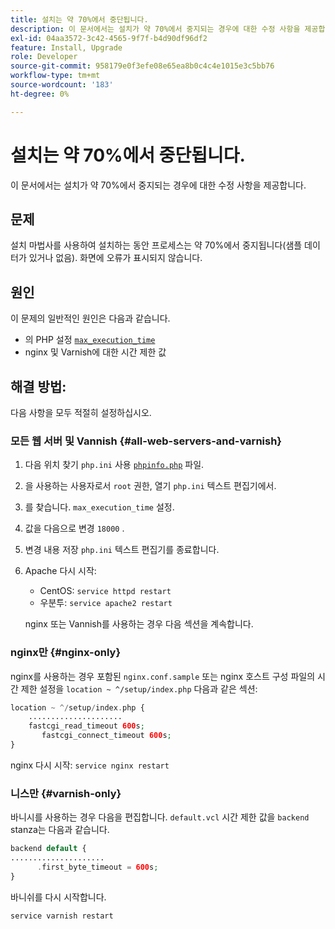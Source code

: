 ```yaml
---
title: 설치는 약 70%에서 중단됩니다.
description: 이 문서에서는 설치가 약 70%에서 중지되는 경우에 대한 수정 사항을 제공합니다.
exl-id: 04aa3572-3c42-4565-9f7f-b4d90df96df2
feature: Install, Upgrade
role: Developer
source-git-commit: 958179e0f3efe08e65ea8b0c4c4e1015e3c5bb76
workflow-type: tm+mt
source-wordcount: '183'
ht-degree: 0%

---
```


# 설치는 약 70%에서 중단됩니다.

이 문서에서는 설치가 약 70%에서 중지되는 경우에 대한 수정 사항을 제공합니다.

## 문제

설치 마법사를 사용하여 설치하는 동안 프로세스는 약 70%에서 중지됩니다(샘플 데이터가 있거나 없음). 화면에 오류가 표시되지 않습니다.

## 원인

이 문제의 일반적인 원인은 다음과 같습니다.

* 의 PHP 설정 [`max_execution_time`](http://php.net/manual/en/info.configuration.php#ini.max-execution-time)
* nginx 및 Varnish에 대한 시간 제한 값

## 해결 방법:

다음 사항을 모두 적절히 설정하십시오.

### 모든 웹 서버 및 Vannish {#all-web-servers-and-varnish}

1. 다음 위치 찾기 `php.ini` 사용 [`phpinfo.php`](https://devdocs.magento.com/guides/v2.3/install-gde/prereq/optional.html#install-optional-phpinfo) 파일.
1. 을 사용하는 사용자로서 `root` 권한, 열기 `php.ini` 텍스트 편집기에서.
1. 를 찾습니다. `max_execution_time` 설정.
1. 값을 다음으로 변경 `18000` .
1. 변경 내용 저장 `php.ini` 텍스트 편집기를 종료합니다.
1. Apache 다시 시작:

   * CentOS: `service httpd restart`
   * 우분투: `service apache2 restart`

   nginx 또는 Vannish를 사용하는 경우 다음 섹션을 계속합니다.

### nginx만 {#nginx-only}

nginx를 사용하는 경우 포함된 `nginx.conf.sample` 또는 nginx 호스트 구성 파일의 시간 제한 설정을 `location ~ ^/setup/index.php` 다음과 같은 섹션:

```php
location ~ ^/setup/index.php {
    .....................
    fastcgi_read_timeout 600s;
       fastcgi_connect_timeout 600s;
}
```

nginx 다시 시작: `service nginx restart`

### 니스만 {#varnish-only}

바니시를 사용하는 경우 다음을 편집합니다. `default.vcl` 시간 제한 값을 `backend` stanza는 다음과 같습니다.

```php
backend default {
.....................
      .first_byte_timeout = 600s;
}
```

바니쉬를 다시 시작합니다.

```php
service varnish restart
```
